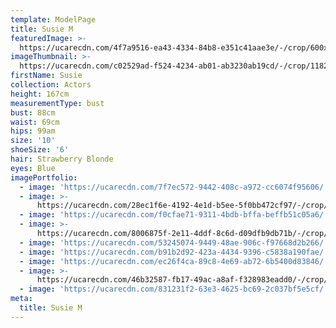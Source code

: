 ```yaml
---
template: ModelPage
title: Susie M
featuredImage: >-
  https://ucarecdn.com/4f7a9516-ea43-4334-84b8-e351c41aae3e/-/crop/600x260/0,106/-/preview/
imageThumbnail: >-
  https://ucarecdn.com/c02529ad-f524-4234-ab01-ab3230ab19cd/-/crop/1182x1646/268,0/-/preview/
firstName: Susie
collection: Actors
height: 167cm
measurementType: bust
bust: 88cm
waist: 69cm
hips: 99am
size: '10'
shoeSize: '6'
hair: Strawberry Blonde
eyes: Blue
imagePortfolio:
  - image: 'https://ucarecdn.com/7f7ec572-9442-408c-a972-cc6074f95606/'
  - image: >-
      https://ucarecdn.com/28ec1f6e-4192-4e1d-b5ee-5f0bb472cf97/-/crop/1633x2287/0,162/-/preview/
  - image: 'https://ucarecdn.com/f0cfae71-9311-4bdb-bffa-beffb51c05a6/'
  - image: >-
      https://ucarecdn.com/8006875f-2e11-4ddf-8c6d-d09dfb9db71b/-/crop/1632x2359/0,90/-/preview/
  - image: 'https://ucarecdn.com/53245074-9449-48ae-906c-f97668d2b266/'
  - image: 'https://ucarecdn.com/b91b2d92-423a-4434-9396-c5838a190fae/'
  - image: 'https://ucarecdn.com/ec26f4ca-89c8-4e69-ab72-6b5400d83846/'
  - image: >-
      https://ucarecdn.com/46b32587-fb17-49ac-a8af-f328983eadd0/-/crop/1632x2353/0,96/-/preview/
  - image: 'https://ucarecdn.com/831231f2-63e3-4625-bc69-2c037bf5e5cf/'
meta:
  title: Susie M
---
```


